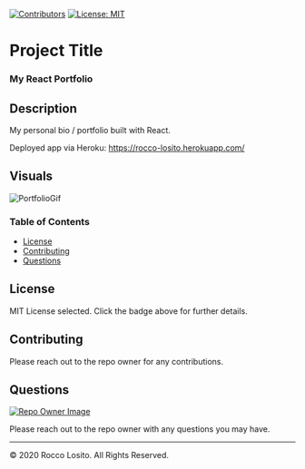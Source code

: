 [![Contributors](https://img.shields.io/github/contributors/roccolosito/employee-template-engine)](https://github.com/roccolosito/employee-template-engine/graphs/contributors)
[![License: MIT](https://img.shields.io/badge/License-MIT-yellow.svg)](https://opensource.org/licenses/MIT)

# Project Title 
### **My React Portfolio**

## Description
My personal bio / portfolio built with React.

Deployed app via Heroku: https://rocco-losito.herokuapp.com/

## Visuals

![PortfolioGif](./assets/images/portfolio.gif)

### Table of Contents
* [License](#License)
* [Contributing](#Contributing)
* [Questions](#Questions)

## License
MIT License selected. Click the badge above for further details.

## Contributing
Please reach out to the repo owner for any contributions.

## Questions
[![Repo Owner Image](https://avatars.githubusercontent.com/roccolosito?s=100)](")

Please reach out to the repo owner with any questions you may have.

- - -
© 2020 Rocco Losito. All Rights Reserved.
